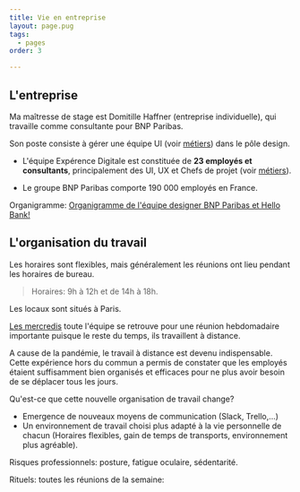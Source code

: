 ```yaml
---
title: Vie en entreprise
layout: page.pug
tags:
  - pages
order: 3

---
```


## L'entreprise

Ma maîtresse de stage est Domitille Haffner (entreprise individuelle), qui travaille comme consultante pour BNP Paribas.

Son poste consiste à gérer une équipe UI (voir [métiers](metiers.md)) dans le pôle design.

* L'équipe Expérence Digitale est constituée de **23 employés et consultants**, principalement des UI, UX et Chefs de projet (voir [métiers](metiers.md)).

* Le groupe BNP Paribas comporte 190 000 employés en France.

Organigramme: [Organigramme de l'équipe designer BNP Paribas et Hello Bank!](https://trello.com/1/cards/622f0d3b8d717e4a16fff641/attachments/622f0d3c8d717e4a16fff8ea/previews/622f0d3c8d717e4a16fff8f2/download/organigramme2022.png)

<!-- organigramme-->

## L'organisation du travail

Les horaires sont flexibles, mais généralement les réunions ont lieu pendant les horaires de bureau.
> Horaires: 9h à 12h et de 14h à 18h.

Les locaux sont situés à Paris.

[Les mercredis](/articles/2022-03-16) toute l'équipe se retrouve pour une réunion hebdomadaire importante puisque le reste du temps, ils travaillent à distance. 

A cause de la pandémie, le travail à distance est devenu indispensable. Cette expérience hors du commun a permis de constater que les employés étaient suffisamment bien organisés et efficaces pour ne plus avoir besoin de se déplacer tous les jours.

Qu'est-ce que cette nouvelle organisation de travail change?

- Emergence de nouveaux moyens de communication (Slack, Trello,...) 
- Un environnement de travail choisi plus adapté à la vie personnelle de chacun (Horaires flexibles, gain de temps de transports, environnement plus agréable).

Risques professionnels: posture, fatigue oculaire, sédentarité.

Rituels: toutes les réunions de la semaine: <!-- schéma rituels -->

